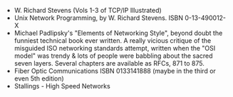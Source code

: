 - W. Richard Stevens (Vols 1-3 of TCP/IP Illustrated)
- Unix Network Programming, by W. Richard Stevens. ISBN 0-13-490012-X
- Michael Padlipsky's "Elements of Networking Style", beyond doubt the funniest technical book ever written. A really vicious critique of the misguided ISO networking standards attempt, written when the "OSI model" was trendy & lots of people were babbling about the sacred seven layers. Several chapters are available as RFCs, 871 to 875.
- Fiber Optic Communications ISBN 0133141888 (maybe in the third or even 5th edition)
- Stallings - High Speed Networks